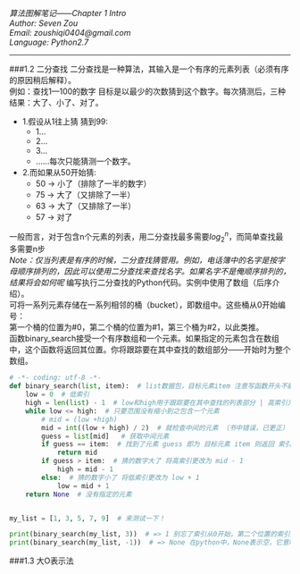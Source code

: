 _*算法图解笔记——Chapter 1 Intro*_  
_Author:    Seven Zou_  
_Email:     zoushiqi0404@gmail.com_  
_Language:  Python2.7_
* * *
###1.2 二分查找
二分查找是一种算法，其输入是一个有序的元素列表（必须有序的原因稍后解释）。  
例如：查找1—100的数字 目标是以最少的次数猜到这个数字。每次猜测后，三种结果：大了、小了、对了。  
* 1.假设从1往上猜 猜到99:
    - 1...
    - 2...
    - 3...
    - ......每次只能猜测一个数字。  
* 2.而如果从50开始猜:
    - 50 -> 小了（排除了一半的数字）
    - 75 -> 大了（又排除了一半）
    - 63 -> 大了（又排除了一半）
    - 57 -> 对了

一般而言，对于包含n个元素的列表，用二分查找最多需要$log_2^n$，而简单查找最多需要n步  
_Note：仅当列表是有序的时候，二分查找猜管用。例如，电话簿中的名字是按字母顺序排列的，因此可以使用二分查找来查找名字。如果名字不是俺顺序排列的，结果将会如何呢_
    编写执行二分查找的Python代码。实例中使用了数组（后序介绍）。  
    可将一系列元素存储在一系列相邻的桶（bucket），即数组中。这些桶从0开始编号：  
    第一个桶的位置为#0，第二个桶的位置为#1，第三个桶为#2，以此类推。  
    函数binary_search接受一个有序数组和一个元素。如果指定的元素包含在数组中，这个函数将返回其位置。你将跟踪要在其中查找的数组部分——开始时为整个数组。
```python
# -*- coding: utf-8 -*-    
def binary_search(list, item):  # list数据包，目标元素item 注意写函数开头不能为数字，必须带冒号：
    low = 0  # 低索引
    high = len(list) - 1  # low和high用于跟踪要在其中查找的列表部分 | 高索引为 len - 1（初始低索引为0）
    while low <= high:  # 只要范围没有缩小到之包含一个元素
        # mid = (low +high)
        mid = int((low + high) / 2)  # 就检查中间的元素 （书中错误，已更正）
        guess = list[mid]   # 获取中间元素
        if guess == item:  # 找到了元素 guess 即为 目标元素 item 则返回 索引 mid
            return mid
        if guess > item:  # 猜的数字大了 将高索引更改为 mid - 1
            high = mid - 1
        else:  # 猜的数字小了 将低索引更改为 low + 1
            low = mid + 1
    return None  # 没有指定的元素


my_list = [1, 3, 5, 7, 9]  # 来测试一下！

print(binary_search(my_list, 3))  # => 1 别忘了索引从0开始，第二个位置的索引为1
print(binary_search(my_list, -1))  # => None 在python中，None表示空，它意味着没有找到指定的元素
```
###1.3 大O表示法



